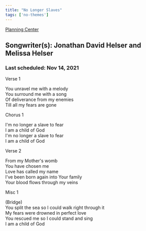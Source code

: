 ```yaml
---
title: "No Longer Slaves"
tags: ['no-themes']
---
```


[Planning Center](https://services.planningcenteronline.com/songs/17363513)

## Songwriter(s): Jonathan David Helser and Melissa Helser
### Last scheduled: Nov 14, 2021          

Verse 1  
  
You unravel me with a melody  
You surround me with a song  
Of deliverance from my enemies  
Till all my fears are gone  
  
Chorus 1  
  
I'm no longer a slave to fear  
I am a child of God  
I'm no longer a slave to fear  
I am a child of God  
  
Verse 2  
  
From my Mother's womb  
You have chosen me  
Love has called my name  
I've been born again into Your family  
Your blood flows through my veins  
  
Misc 1  
  
(Bridge)  
You split the sea so I could walk right through it  
My fears were drowned in perfect love  
You rescued me so I could stand and sing  
I am a child of God

